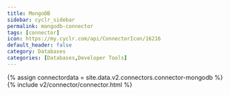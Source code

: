 ```yaml
---
title: MongoDB
sidebar: cyclr_sidebar
permalink: mongodb-connector
tags: [connector]
icon: https://my.cyclr.com/api/ConnectorIcon/16216
default_header: false
category: Databases
categories: [Databases,Developer Tools]
---
```

{% assign connectordata = site.data.v2.connectors.connector-mongodb %}
{% include v2/connector/connector.html %}	